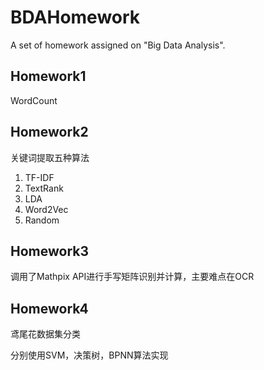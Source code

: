 # BDAHomework
A set of homework assigned on "Big Data Analysis".

## Homework1

WordCount

## Homework2

关键词提取五种算法

1. TF-IDF
2. TextRank
3. LDA
4. Word2Vec
5. Random

## Homework3

调用了Mathpix API进行手写矩阵识别并计算，主要难点在OCR

## Homework4

鸢尾花数据集分类

分别使用SVM，决策树，BPNN算法实现
